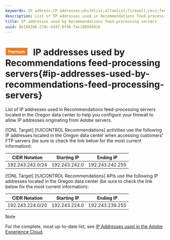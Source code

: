 ```yaml
---
keywords: IP address;IP addresses;whitelist;allowlist;firewall;recs;feed;servers;adobe marketing cloud;recommendations
description: List of IP addresses used in Recommendations feed-processing servers located in the Oregon data center to help you configure your firewall to allow IP addresses originating from Adobe servers.
title: IP addresses used by Recommendations feed-processing servers
uuid: 8e1943b6-274c-4347-8f4b-7ac108845926
---
```


# ![PREMIUM](/help/assets/premium.png) IP addresses used by Recommendations feed-processing servers{#ip-addresses-used-by-recommendations-feed-processing-servers}

List of IP addresses used in Recommendations feed-processing servers located in the Oregon data center to help you configure your firewall to allow IP addresses originating from Adobe servers.

[!DNL Target] [!UICONTROL Recommendations] activities use the following IP addresses located in the Oregon data center when accessing customers' FTP servers (be sure to check the link below for the most current information):

|  CIDR Notation  | Starting IP  | Ending IP  |
|---|---|---|
|  192.243.242.0/24  | 192.243.242.0  | 192.243.242.255  |

[!DNL Target] [!UICONTROL Recommendations] APIs use the following IP addresses located in the Oregon data center (be sure to check the link below for the most current information):

|  CIDR Notation  | Starting IP  | Ending IP  |
|---|---|---|
|  192.243.224.0/20  | 192.243.224.0  | 192.243.239.255  |

>[!NOTE]
>
>For the complete, most up-to-date list, see [IP Addresses used in the Adobe Experience Cloud](https://helpx.adobe.com/analytics/kb/adobe-ip-addresses.html).

